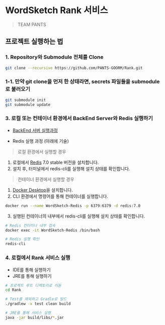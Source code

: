 # WordSketch Rank 서비스

> TEAM PANTS

<!-- ## Devcontainer로 빠르게 환경 구축하기 (추가 예정)
[![Open in Dev Containers](https://img.shields.io/static/v1?label=Dev%20Containers&message=Open&color=blue&logo=visualstudiocode)](https://vscode.dev/redirect?url=vscode://ms-vscode-remote.remote-containers/cloneInVolume?url=https://github.com/PANTS-GOORM/BackEnd) -->

## 프로젝트 실행하는 법

### 1. Repository와 Submodule 전체를 Clone

```bash
git clone --recursive https://github.com/PANTS-GOORM/Rank.git
```

### 1-1. 만약 git clone을 먼저 한 상태라면, secrets 파일들을 submodule로 불러오기

```bash
git submodule init
git submodule update
```

### 3. 로컬 또는 컨테이너 환경에서 BackEnd Server와 Redis 실행하기

- [BackEnd 서버 실행과정](https://github.com/PANTS-GOORM/BackEnd)

- Redis 실행 과정 (아래에 기술)

> 로컬 환경에서 실행할 경우

1. 로컬에서 [Redis](https://redis.io/downloads/) 7.0 stable 버전을 설치합니다.
2. 설치 후, 터미널에서 redis-cli를 실행해 설치 상태를 확인합니다.

> 컨테이너 환경에서 실행할 경우

1. [Docker Desktop](https://www.docker.com/products/docker-desktop/)을 설치합니다.
2. CLI 환경에서 명령어를 통해 컨테이너를 실행합니다.

```bash
docker run --name WordSketch-Redis -p 6379:6379 -d redis:7.0
```

3. 실행된 컨테이너의 내부에서 redis-cli를 실행해 설치 상태를 확인합니다.

```bash
# Redis 컨터이너 내부 접속
docker exec -it WordSketch-Redis /bin/bash

# Redis 실행 확인
redis-cli
```

### 4. 로컬에서 Rank 서비스 실행

- IDE를 통해 실행하기
- JRE를 통해 실행하기

```bash
# 프로젝트 루트 디렉토리로 이동
cd Rank

# Test를 제외하고 Gradle로 빌드
./gradlew -x test clean build

# JRE를 통해 서비스 실행
java -jar build/libs/*.jar
```
